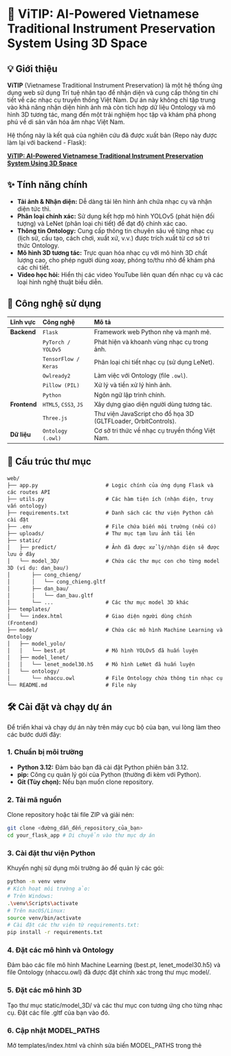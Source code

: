 # 🎼 ViTIP: AI-Powered Vietnamese Traditional Instrument Preservation System Using 3D Space

## 💡 Giới thiệu

**ViTIP** (Vietnamese Traditional Instrument Preservation) là một hệ thống ứng dụng web sử dụng Trí tuệ nhân tạo để nhận diện và cung cấp thông tin chi tiết về các nhạc cụ truyền thống Việt Nam. Dự án này không chỉ tập trung vào khả năng nhận diện hình ảnh mà còn tích hợp dữ liệu Ontology và mô hình 3D tương tác, mang đến một trải nghiệm học tập và khám phá phong phú về di sản văn hóa âm nhạc Việt Nam.

Hệ thống này là kết quả của nghiên cứu đã được xuất bản (Repo này được làm lại với backend - Flask):

**[ViTIP: AI-Powered Vietnamese Traditional Instrument Preservation System Using 3D Space](https://link.springer.com/chapter/10.1007/978-3-031-60295-8_7)**

## ✨ Tính năng chính

* **Tải ảnh & Nhận diện:** Dễ dàng tải lên hình ảnh chứa nhạc cụ và nhận diện tức thì.
* **Phân loại chính xác:** Sử dụng kết hợp mô hình YOLOv5 (phát hiện đối tượng) và LeNet (phân loại chi tiết) để đạt độ chính xác cao.
* **Thông tin Ontology:** Cung cấp thông tin chuyên sâu về từng nhạc cụ (lịch sử, cấu tạo, cách chơi, xuất xứ, v.v.) được trích xuất từ cơ sở tri thức Ontology.
* **Mô hình 3D tương tác:** Trực quan hóa nhạc cụ với mô hình 3D chất lượng cao, cho phép người dùng xoay, phóng to/thu nhỏ để khám phá các chi tiết.
* **Video học hỏi:** Hiển thị các video YouTube liên quan đến nhạc cụ và các loại hình nghệ thuật biểu diễn.

## 🚀 Công nghệ sử dụng


| Lĩnh vực    | Công nghệ             | Mô tả                                      |
| :---------- | :-------------------- | :----------------------------------------- |
| **Backend** | `Flask`               | Framework web Python nhẹ và mạnh mẽ.         |
|             | `PyTorch / YOLOv5`    | Phát hiện và khoanh vùng nhạc cụ trong ảnh.  |
|             | `TensorFlow / Keras`  | Phân loại chi tiết nhạc cụ (sử dụng LeNet). |
|             | `Owlready2`           | Làm việc với Ontology (file `.owl`).        |
|             | `Pillow (PIL)`        | Xử lý và tiền xử lý hình ảnh.               |
|             | `Python`              | Ngôn ngữ lập trình chính.                   |
| **Frontend**| `HTML5`, `CSS3`, `JS` | Xây dựng giao diện người dùng tương tác.    |
|             | `Three.js`            | Thư viện JavaScript cho đồ họa 3D (GLTFLoader, OrbitControls). |
| **Dữ liệu** | `Ontology (.owl)`     | Cơ sở tri thức về nhạc cụ truyền thống Việt Nam. |

## 📁 Cấu trúc thư mục
```
web/
├── app.py                      # Logic chính của ứng dụng Flask và các routes API
├── utils.py                    # Các hàm tiện ích (nhận diện, truy vấn ontology)
├── requirements.txt            # Danh sách các thư viện Python cần cài đặt
├── .env                        # File chứa biến môi trường (nếu có)
├── uploads/                    # Thư mục tạm lưu ảnh tải lên
├── static/
│   ├── predict/                # Ảnh đã được xử lý/nhận diện sẽ được lưu ở đây
│   └── model_3D/               # Chứa các thư mục con cho từng model 3D (ví dụ: dan_bau/)
│       ├── cong_chieng/
│       │   └── cong_chieng.gltf
│       ├── dan_bau/
│       │   └── dan_bau.gltf
│       └── ...                 # Các thư mục model 3D khác
├── templates/
│   └── index.html              # Giao diện người dùng chính (Frontend)
├── model/                      # Chứa các mô hình Machine Learning và Ontology
│   ├── model_yolo/
│   │   └── best.pt             # Mô hình YOLOv5 đã huấn luyện
│   ├── model_lenet/
│   │   └── lenet_model30.h5    # Mô hình LeNet đã huấn luyện
│   └── ontology/
│       └── nhaccu.owl          # File Ontology chứa thông tin nhạc cụ
└── README.md                   # File này
```
## 🛠️ Cài đặt và chạy dự án

Để triển khai và chạy dự án này trên máy cục bộ của bạn, vui lòng làm theo các bước dưới đây:

### 1. Chuẩn bị môi trường

* **Python 3.12:** Đảm bảo bạn đã cài đặt Python phiên bản 3.12.
* **pip:** Công cụ quản lý gói của Python (thường đi kèm với Python).
* **Git (Tùy chọn):** Nếu bạn muốn clone repository.

### 2. Tải mã nguồn

Clone repository hoặc tải file ZIP và giải nén:

```bash
git clone <đường_dẫn_đến_repository_của_bạn>
cd your_flask_app # Di chuyển vào thư mục dự án
```

### 3. Cài đặt thư viện Python
Khuyến nghị sử dụng môi trường ảo để quản lý các gói:
```bash
python -m venv venv
# Kích hoạt môi trường ảo:
# Trên Windows:
.\venv\Scripts\activate
# Trên macOS/Linux:
source venv/bin/activate
# Cài đặt các thư viện từ requirements.txt:
pip install -r requirements.txt
```

### 4. Đặt các mô hình và Ontology
Đảm bảo các file mô hình Machine Learning (best.pt, lenet_model30.h5) và file Ontology (nhaccu.owl) đã được đặt chính xác trong thư mục model/.

### 5. Đặt các mô hình 3D
Tạo thư mục static/model_3D/ và các thư mục con tương ứng cho từng nhạc cụ. Đặt các file .gltf của bạn vào đó.

### 6. Cập nhật MODEL_PATHS
Mở templates/index.html và chỉnh sửa biến MODEL_PATHS trong thẻ <script> để khớp với tên lớp nhạc cụ và đường dẫn tới file .gltf của bạn. Để trống chuỗi ('') nếu không có mô hình 3D cho nhạc cụ đó.
```bash
const MODEL_PATHS = {
    'cong_chieng': '/static/model_3D/cong_chieng/cong_chieng.gltf',
    'dan_bau': '/static/model_3D/dan_bau/dan_bau.gltf',
    'dan_co': '/static/model_3D/dan_co/dan_co.gltf',
    'dan_da': '/static/model_3D/dan_da/dan_da.glt
    'dan_day': '', // Ví dụ: Chưa có model cho Đàn đáy
    // ... các ánh xạ khác
};
```

### 7. Chạy ứng dụng
```bash
python app.py
```
Ứng dụng sẽ bắt đầu chạy trên http://127.0.0.1:5000/. Mở trình duyệt và truy cập địa chỉ này để bắt đầu sử dụng hệ thống.

## ✍️ Hướng dẫn sử dụng
* **Truy cập ứng dụng:** Mở trình duyệt và truy cập http://127.0.0.1:5000/.
* **Tải ảnh lên:** Nhấp vào nút "Chọn ảnh" và chọn một hình ảnh chứa nhạc cụ truyền thống Việt Nam.
* **Nhận diện:** Nhấn nút "Tải lên & Nhận diện". Hệ thống sẽ xử lý và hiển thị kết quả.
* **Khám phá kết quả:**
Xem ảnh đã được nhận diện với các hộp giới hạn và tên nhạc cụ.
Đọc thông tin chi tiết về nhạc cụ từ Ontology.
Tương tác với mô hình 3D (nếu có): dùng chuột để xoay, kéo, và cuộn để phóng to/thu nhỏ.
Xem các video liên quan để hiểu sâu hơn về nhạc cụ và các loại hình nghệ thuật liên quan.
## Demo hệ thống

<div style="display: flex; flex-direction: column;  justify-content: center; align-content: center; align-items: center; gap: 10px; ">
    <img src="images/upload_image.png" alt="Giao diện hệ thống - Đàn Nguyệt" style="border-radius: 8px;">
    <img src="images/detect_info.png" alt="Ví dụ mô hình 3D hoặc kết quả dự đoán" style=" border-radius: 8px;">
    <img src="images/detect_info2.png" alt="Ví dụ mô hình 3D hoặc kết quả dự đoán" style=" border-radius: 8px;">
</div>


## ⚙️ Tùy chỉnh & Phát triển

* **Mở rộng nhạc cụ:** Huấn luyện thêm các mô hình ML với dữ liệu mới, cập nhật Ontology và thêm các mô hình 3D tương ứng.
* **Cải thiện UI/UX:** Tùy chỉnh file index.html và CSS để nâng cao trải nghiệm người dùng.
* **Tối ưu hóa hiệu suất:** Sử dụng các công cụ như gltf-pipeline để nén và tối ưu hóa các mô hình 3D.

## 🤝 Đóng góp

Mọi đóng góp để cải thiện dự án đều được chào đón! Vui lòng tạo một Issue hoặc Pull Request trên GitHub.

## Tác giả

- [@truongthanhma](https://github.com/truongthanhma)
- [@NT-Hieu203](https://github.com/NT-Hieu203)
- [@Michael-Ngn](https://github.com/Michael-Ngn)
- [@imxuan03](https://github.com/imxuan03)


